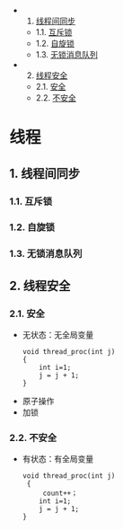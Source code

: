 <!-- vscode-markdown-toc -->
* 1. [线程间同步](#)
	* 1.1. [互斥锁](#-1)
	* 1.2. [自旋锁](#-1)
	* 1.3. [无锁消息队列](#-1)
* 2. [线程安全](#-1)
	* 2.1. [安全](#-1)
	* 2.2. [不安全](#-1)

<!-- vscode-markdown-toc-config
	numbering=true
	autoSave=true
	/vscode-markdown-toc-config -->
<!-- /vscode-markdown-toc -->
# 线程



##  1. <a name=''></a>线程间同步
###  1.1. <a name='-1'></a>互斥锁
###  1.2. <a name='-1'></a>自旋锁
###  1.3. <a name='-1'></a>无锁消息队列

##  2. <a name='-1'></a>线程安全
###  2.1. <a name='-1'></a>安全  
* 无状态：无全局变量
    ```
    void thread_proc(int j)
    {
        int i=1;
        j = j + 1;
    }
    ```
* 原子操作
* 加锁
###  2.2. <a name='-1'></a>不安全
* 有状态：有全局变量
    ```
    void thread_proc(int j)
     {
         count++；
        int i=1;
        j = j + 1;
    }
     ```